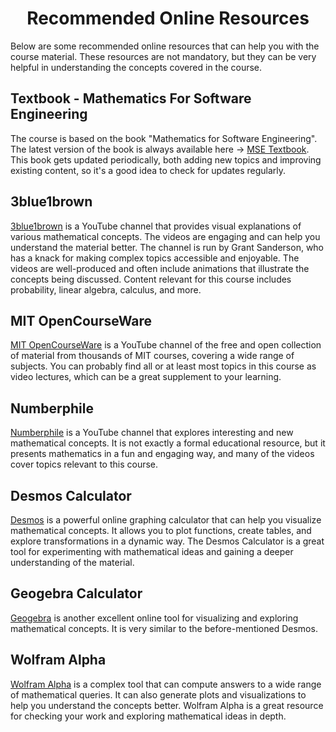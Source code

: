 <h1 align="center">Recommended Online Resources</h1>
Below are some recommended online resources that can help you with the course material. These resources are not mandatory, but they can be very helpful in understanding the concepts covered in the course.

## Textbook - Mathematics For Software Engineering
The course is based on the book "Mathematics for Software Engineering". The latest version of the book is always available here -> [MSE Textbook](https://docs.google.com/viewer?url=https://raw.githubusercontent.com/RBrooksDK/MSE_book_v2/master/main.pdf). This book gets updated periodically, both adding new topics and improving existing content, so it's a good idea to check for updates regularly.

## 3blue1brown
[3blue1brown](https://www.3blue1brown.com/) is a YouTube channel that provides visual explanations of various mathematical concepts. The videos are engaging and can help you understand the material better. The channel is run by Grant Sanderson, who has a knack for making complex topics accessible and enjoyable. The videos are well-produced and often include animations that illustrate the concepts being discussed. Content relevant for this course includes probability, linear algebra, calculus, and more.

## MIT OpenCourseWare
[MIT OpenCourseWare](https://www.youtube.com/@mitocw) is a YouTube channel of the free and open collection of material from thousands of MIT courses, covering a wide range of subjects. You can probably find all or at least most topics in this course as video lectures, which can be a great supplement to your learning. 

## Numberphile
[Numberphile](https://www.youtube.com/@numberphile) is a YouTube channel that explores interesting and new mathematical concepts. It is not exactly a formal educational resource, but it presents mathematics in a fun and engaging way, and many of the videos cover topics relevant to this course.

## Desmos Calculator
[Desmos](https://www.desmos.com/calculator) is a powerful online graphing calculator that can help you visualize mathematical concepts. It allows you to plot functions, create tables, and explore transformations in a dynamic way. The Desmos Calculator is a great tool for experimenting with mathematical ideas and gaining a deeper understanding of the material.

## Geogebra Calculator
[Geogebra](https://www.geogebra.org/calculator) is another excellent online tool for visualizing and exploring mathematical concepts. It is very similar to the before-mentioned Desmos.

## Wolfram Alpha
[Wolfram Alpha](https://www.wolframalpha.com) is a complex tool that can compute answers to a wide range of mathematical queries. It can also generate plots and visualizations to help you understand the concepts better. Wolfram Alpha is a great resource for checking your work and exploring mathematical ideas in depth.